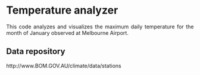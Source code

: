 # Temperature analyzer
<p align="justify">
This code analyzes and visualizes the maximum daily temperature for the month of January observed at Melbourne Airport.</p>

<h2>Data repository</h2>
http://www.BOM.GOV.AU/climate/data/stations
